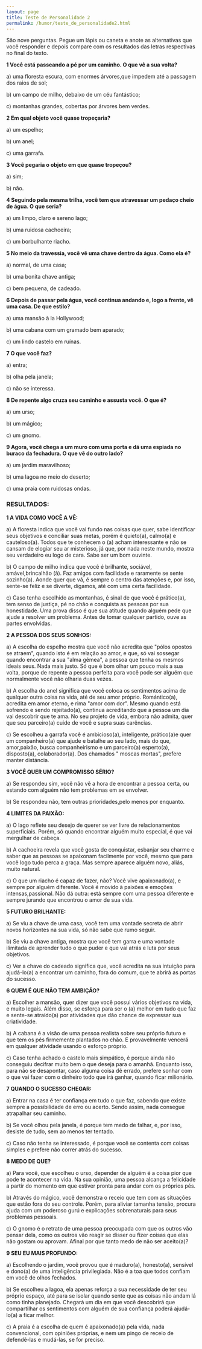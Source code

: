 ```yaml
---
layout: page
title: Teste de Personalidade 2
permalink: /humor/teste_de_personalidade2.html
---
```


São nove perguntas. Pegue um lápis ou caneta e anote as alternativas que você responder e depois compare com os resultados das letras respectivas no final do texto.

**1 Você está passeando a pé por um caminho. O que vê a sua volta?**

a) uma floresta escura, com enormes árvores,que impedem até a passagem dos raios de sol;

b) um campo de milho, debaixo de um céu fantástico;

c) montanhas grandes, cobertas por árvores bem verdes.

**2 Em qual objeto você quase tropeçaria?**

a) um espelho;

b) um anel;

c) uma garrafa.

**3 Você pegaria o objeto em que quase tropeçou?**

a) sim;

b) não.

**4 Seguindo pela mesma trilha, você tem que atravessar um pedaço cheio de água. O que seria?**

a) um limpo, claro e sereno lago;

b) uma ruidosa cachoeira;

c) um borbulhante riacho.

**5 No meio da travessia, você vê uma chave dentro da água. Como ela é?**

a) normal, de uma casa;

b) uma bonita chave antiga;

c) bem pequena, de cadeado.

**6 Depois de passar pela água, você continua andando e, logo a frente, vê uma casa. De que estilo?**

a) uma mansão à la Hollywood;

b) uma cabana com um gramado bem aparado;

c) um lindo castelo em ruínas.

**7 O que você faz?**

a) entra;

b) olha pela janela;

c) não se interessa.

**8 De repente algo cruza seu caminho e assusta você. O que é?**

a) um urso;

b) um mágico;

c) um gnomo.

**9 Agora, você chega a um muro com uma porta e dá uma espiada no buraco da fechadura. O que vê do outro lado?**

a) um jardim maravilhoso;

b) uma lagoa no meio do deserto;

c) uma praia com ruidosas ondas.

### RESULTADOS:

**1 A VIDA COMO VOCÊ A VÊ:**

a) A floresta indica que você vai fundo nas coisas que quer, sabe identificar seus objetivos e conciliar suas metas, porém é quieto(a), calmo(a) e cauteloso(a). Todos que te conhecem o (a) acham interessante e não se cansam de elogiar seu ar misterioso, já que, por nada neste mundo, mostra seu verdadeiro eu logo de cara. Sabe ser um bom ouvinte.

b) O campo de milho indica que você é brilhante, sociável, amável,brincalhão (ã). Faz amigos com facilidade e raramente se sente sozinho(a). Aonde quer que vá, é sempre o centro das atenções e, por isso, sente-se feliz e se diverte, digamos, até com uma certa facilidade.

c) Caso tenha escolhido as montanhas, é sinal de que você é prático(a), tem senso de justiça, pé no chão e conquista as pessoas por sua honestidade. Uma prova disso é que sua atitude quando alguém pede que ajude a resolver um problema. Antes de tomar qualquer partido, ouve as partes envolvidas.

**2 A PESSOA DOS SEUS SONHOS:**

a) A escolha do espelho mostra que você não acredita que "pólos opostos se atraem", quando isto é em relação ao amor, e que, só vai sossegar quando encontrar a sua "alma gêmea", a pessoa que tenha os mesmos ideais seus. Nada mais justo. Só que é bom olhar um pouco mais a sua volta, porque de repente a pessoa perfeita para você pode ser alguém que normalmente você não olharia duas vezes.

b) A escolha do anel significa que você coloca os sentimentos acima de qualquer outra coisa na vida, até de seu amor próprio. Romántico(a), acredita em amor eterno, e rima "amor com dor". Mesmo quando está sofrendo e sendo rejeitado(a), continua acreditando que a pessoa um dia vai descobrir que te ama. No seu projeto de vida, embora não admita, quer que seu parceiro(a) cuide de você e supra suas carências.

c) Se escolheu a garrafa você é ambicioso(a), inteligente, prático(a)e quer um companheiro(a) que ajude e batalhe ao seu lado, mais do que, amor,paixão, busca companheirismo e um parceiro(a) esperto(a), disposto(a), colaborador(a). Dos chamados " moscas mortas", prefere manter distáncia.

**3 VOCÊ QUER UM COMPROMISSO SÉRIO?**

a) Se respondeu sim, você não vê a hora de encontrar a pessoa certa, ou estando com alguém não tem problemas em se envolver.

b) Se respondeu não, tem outras prioridades,pelo menos por enquanto.

**4 LIMITES DA PAIXÃO:**

a) O lago reflete seu desejo de querer se ver livre de relacionamentos superficiais. Porém, só quando encontrar alguém muito especial, é que vai mergulhar de cabeça.

b) A cachoeira revela que você gosta de conquistar, esbanjar seu charme e saber que as pessoas se apaixonam facilmente por você, mesmo que para você logo tudo perca a graça. Mas sempre aparece alguém novo, aliás, muito natural.

c) O que um riacho é capaz de fazer, não? Você vive apaixonado(a), e sempre por alguém diferente. Você é movido à paixões e emoções intensas,passional. Não dá outra: está sempre com uma pessoa diferente e sempre jurando que encontrou o amor de sua vida.

**5 FUTURO BRILHANTE:**

a) Se viu a chave de uma casa, você tem uma vontade secreta de abrir novos horizontes na sua vida, só não sabe que rumo seguir.

b) Se viu a chave antiga, mostra que você tem garra e uma vontade ilimitada de aprender tudo o que puder e que vai atrás e luta por seus objetivos.

c) Ver a chave do cadeado significa que, você acredita na sua intuição para ajudá-lo(a) a encontrar um caminho, fora do comum, que te abrirá as portas do sucesso.

**6 QUEM É QUE NÃO TEM AMBIÇÃO?**

a) Escolher a mansão, quer dizer que você possui vários objetivos na vida, e muito legais. Além disso, se esforça para ser o (a) melhor em tudo que faz e sente-se atraído(a) por atividades que dão chance de expressar sua criatividade.

b) A cabana é a visão de uma pessoa realista sobre seu próprio futuro e que tem os pés firmemente plantados no chão. E provavelmente vencerá em qualquer atividade usando o esforço próprio.

c) Caso tenha achado o castelo mais simpático, é porque ainda não conseguiu decifrar muito bem o que deseja para o amanhã. Enquanto isso, para não se desapontar, caso alguma coisa dê errado, prefere sonhar com o que vai fazer com o dinheiro todo que irá ganhar, quando ficar milionário.

**7 QUANDO O SUCESSO CHEGAR:**

a) Entrar na casa é ter confiança em tudo o que faz, sabendo que existe sempre a possibilidade de erro ou acerto. Sendo assim, nada consegue atrapalhar seu caminho.

b) Se você olhou pela janela, é porque tem medo de falhar, e, por isso, desiste de tudo, sem ao menos ter tentado.

c) Caso não tenha se interessado, é porque você se contenta com coisas simples e prefere não correr atrás do sucesso.

**8 MEDO DE QUE?**

a) Para você, que escolheu o urso, depender de alguém é a coisa pior que pode te acontecer na vida. Na sua opinião, uma pessoa alcança a felicidade a partir do momento em que estiver pronta para andar com os próprios pés.

b) Através do mágico, você demonstra o receio que tem com as situações que estão fora do seu controle. Porém, para aliviar tamanha tensão, procura ajuda com um poderoso gurú e explicações sobrenaturais para seus problemas pessoais.

c) O gnomo é o retrato de uma pessoa preocupada com que os outros vão pensar dela, como os outros vão reagir se disser ou fizer coisas que elas não gostam ou aprovam. Afinal por que tanto medo de não ser aceito(a)?

**9 SEU EU MAIS PROFUNDO:**

a) Escolhendo o jardim, você provou que é maduro(a), honesto(a), sensível e dono(a) de uma inteligência privilegiada. Não é a toa que todos confiam em você de olhos fechados.

b) Se escolheu a lagoa, ela apenas reforça a sua necessidade de ter seu próprio espaço, até para se isolar quando sente que as coisas não andam lá como tinha planejado. Chegará um dia em que você descobrirá que compartilhar os sentimentos com alguém de sua confiança poderá ajudá-lo(a) a ficar melhor.

c) A praia é a escolha de quem é apaixonado(a) pela vida, nada convencional, com opiniões próprias, e nem um pingo de receio de defendê-las e mudá-las, se for preciso.